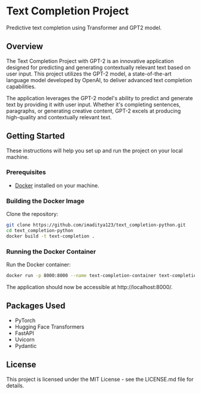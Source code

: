 # Text Completion Project

Predictive text completion using Transformer and GPT2 model.

## Overview

The Text Completion Project with GPT-2 is an innovative application designed for predicting and generating contextually relevant text based on user input. This project utilizes the GPT-2 model, a state-of-the-art language model developed by OpenAI, to deliver advanced text completion capabilities.

The application leverages the GPT-2 model's ability to predict and generate text by providing it with user input. Whether it's completing sentences, paragraphs, or generating creative content, GPT-2 excels at producing high-quality and contextually relevant text.


## Getting Started

These instructions will help you set up and run the project on your local machine.

### Prerequisites

- [Docker](https://www.docker.com/) installed on your machine.

### Building the Docker Image

Clone the repository:

```bash
git clone https://github.com/imaditya123/text_completion-python.git
cd text_completion-python
docker build -t text-completion .
```

### Running the Docker Container

Run the Docker container:
```bash
docker run -p 8000:8000 --name text-completion-container text-completion
```

The application should now be accessible at http://localhost:8000/.

## Packages Used

* PyTorch
* Hugging Face Transformers
* FastAPI
* Uvicorn
* Pydantic


## License
This project is licensed under the MIT License - see the LICENSE.md file for details.
